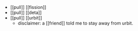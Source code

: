 - [[pull]] [[fission]]
- [[pull]] [[deta]]
- [[pull]] [[urbit]]
	- disclaimer: a [[friend]] told me to stay away from urbit.